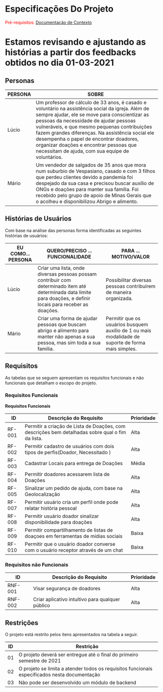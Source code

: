 # Especificações Do Projeto

<span style="color:red">Pré-requisitos: <a href="1-Contexto.md"> Documentação de Contexto</a></span>


# Estamos revisando e ajustando as histórias a partir dos feedbacks obtidos no dia 01-03-2021

## Personas


|PERSONA|SOBRE                        |
|-------|-----------------------------|
| Lúcio | Um professor de cálculo de 33 anos, é casado e voluntário na assistência social da igreja. Além de sempre ajudar, ele se move para conscientizar as pessoas da necessidade de ajudar pessoas vulneráveis, e que mesmo pequenas contribuições fazem grandes diferenças. Na assistência social ele desempenha o papel de  encontrar doadores, organizar doações e encontrar pessoas que necessitam de ajuda, com sua equipe de voluntários. |
|Mário|Um vendedor de salgados de 35 anos que mora num suburbio de Vespasiano, casado e com 3 filhos que perdeu clientes devido a pandemia foi despejado da sua casa e precisou buscar auxílio de ONGs e doações para manter sua família. Foi recebido pelo grupo de apoio de Minas Gerais que o acolheu e disponibilizou Abrigo e alimento. |




## Histórias de Usuários

Com base na análise das personas forma identificadas as seguintes histórias de usuários:

|EU COMO... PERSONA|QUERO/PRECISO ... FUNCIONALIDADE	|PARA ... MOTIVO/VALOR|
|-----------|-------------------------|----------|
| Lúcio | Criar uma lista, onde diversas pessoas possam contribuir com determinado item até determinada data limite para doações, e definir locais para receber as doações. | Possibilitar diversas pessoas contribuírem de maneira organizada. |
|Mário|Criar uma forma de ajudar pessoas que buscam abrigo e alimento para manter não apenas a sua pessoa, mas sim toda a sua família.|Permitir que os usuários busquem auxílio de 1 ou mais modalidade de suporte de forma mais simples.|




## Requisitos

As tabelas que se seguem apresentam os requisitos funcionais e não funcionais que detalham o escopo do projeto.

### Requisitos Funcionais


**Requisitos Funcionais**


|ID     |Descrição do Requisito	  |Prioridade|
|-------|-------------------------|----------|
|RF-001|Permitir a criação de Lista de Doações, com descrições bem detalhadas sobre qual o fim da lista.|Alta|
|RF-002|Permitir cadastro de usuários com dois tipos de perfis(Doador, Necessitado )|Alta|
|RF-003|Cadastrar Locais para entrega de Doações|Média|
|RF-004|Permitir doadores acessarem lista de Doações|Alta|
|RF-005|Sinalizar um pedido de ajuda, com base na Geolocalização| Alta|
|RF-007|Permitir usuário cria um perfil onde pode relatar história pessoal|Alta|
|RF-008|Permitir usuário doador sinalizar disponibilidade para doações|Alta|
|RF-009|Permitir compartilhamento de listas de doaçoes em ferramentas de mídias sociais|Baixa|
|RF-010|Permitir que o usuário doador converse com o usuário receptor através de um chat|Baixa|


### Requisitos não Funcionais

|ID     | Descrição do Requisito  |Prioridade |
|-------|-------------------------|-----------|
|RNF-001|Visar segurança de doadores|Alta|
|RNF-002|Criar aplicativo intuitivo para qualquer público|Alta|




## Restrições

O projeto está restrito pelos itens apresentados na tabela a seguir.

|ID| Restrição                                             |
|--|-------------------------------------------------------|
|01| O projeto deverá ser entregue até o final do primeiro semestre de 2021 |
|02| O projeto se limita a atender todos os requisitos funcionais especificados nesta documentação |
|03| Não pode ser desenvolvido um módulo de backend |


